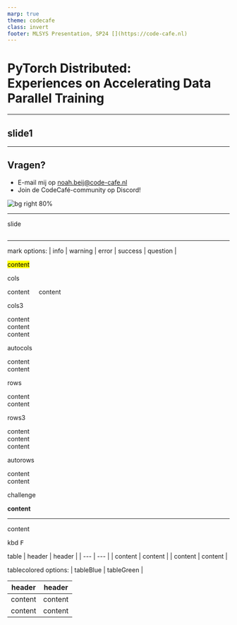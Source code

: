 ```yaml
---
marp: true
theme: codecafe
class: invert
footer: MLSYS Presentation, SP24 [](https://code-cafe.nl)
--- 
```


# PyTorch Distributed: <br>Experiences on Accelerating Data Parallel Training

<!-- paginate: true -->

--- 

## slide1



---

## Vragen?

- E-mail mij op noah.beij@code-cafe.nl
- Join de CodeCafé-community op Discord!

![bg right 80%](https://assets.nbeij.nl/marp/assets/codecafe.png)

---

slide
## 



---

mark
options: | info | warning | error | success | question |

<mark class='info'>
content
</mark>

cols
<div class='columns'>
  <div>
content
  </div>
  <div>
content
  </div>
</div>

cols3
<div class='columns-3'>
  <div>
content
  </div>
  <div>
content
  </div>
  <div>
content
  </div>
</div>

autocols
<div class='auto'>
  <div>
content
  </div>
  <div>
content
  </div>
</div>

rows
<div class='rows'>
  <div>
content
  </div>
  <div>
content
  </div>
</div>

rows3
<div class='rows-3'>
  <div>
content
  </div>
  <div>
content
  </div>
  <div>
content
  </div>
</div>

autorows
<div class='rows-auto'>
  <div>
content
  </div>
  <div>
content
  </div>
</div>

challenge
<div class='challenge'>
<b>content</b>
<hr/>
content
</div>

kbd
<kbd>F</kbd>

table
| header | header |
| --- | --- |
| content | content |
| content | content |

tablecolored
options: | tableBlue | tableGreen |

<div class='tableBlue'>

| header | header |
| --- | --- |
| content | content |
| content | content |
</div>
